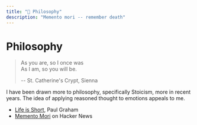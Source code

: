 ```yaml
---
title: "💭 Philosophy"
description: "Memento mori -- remember death"
---
```

# Philosophy

> As you are, so I once was<br />
> As I am, so you will be.
>
> -- St. Catherine's Crypt, Sienna

I have been drawn more to philosophy, specifically Stoicism, more in recent
years. The idea of applying reasoned thought to emotions appeals to me.

- [Life is Short](http://paulgraham.com/vb.html), Paul Graham
- [Memento Mori](https://news.ycombinator.com/item?id=33625584) on Hacker News
